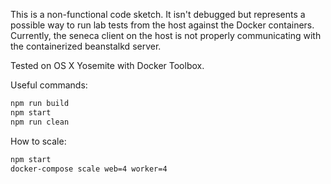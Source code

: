 This is a non-functional code sketch.  It isn't debugged but represents a possible way to run lab tests from the host against the Docker containers.  Currently, the seneca client on the host is not properly communicating with the containerized beanstalkd server.

Tested on OS X Yosemite with Docker Toolbox.

Useful commands:

```bash
npm run build
npm start
npm run clean
```

How to scale:

```bash
npm start
docker-compose scale web=4 worker=4
```
